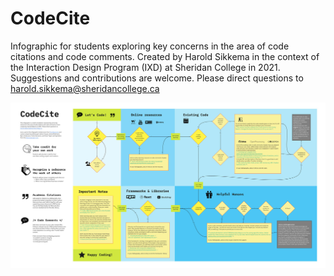 # CodeCite
Infographic for students exploring key concerns in the area of code citations and code comments. Created by Harold Sikkema in the context of the Interaction Design Program (IXD) at Sheridan College in 2021. Suggestions and contributions are welcome. Please direct questions to harold.sikkema@sheridancollege.ca

[![CodeCite](https://github.com/nsitu/CodeCite/raw/main/CodeCite-small.jpg)](https://github.com/nsitu/CodeCite/raw/main/CodeCite.jpg)

 
